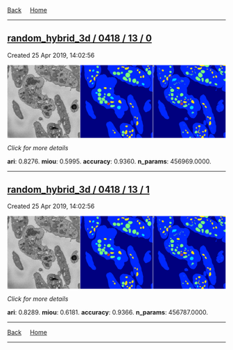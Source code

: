 
[Back](..)&nbsp;&nbsp;&nbsp;&nbsp;&nbsp;[Home](https://leapmanlab.github.io/snapshots)

---

<div class="summary"><a href="0"><h2>random_hybrid_3d / 0418 / 13 / 0</h2></a><p>Created 25 Apr 2019, 14:02:56
</p><a href="0"><img src="0/media/summary.png" align="center"></a><p>
<i>Click for more details</i>
</p></div>

**ari**: 0.8276. **miou**: 0.5995. **accuracy**: 0.9360. **n_params**: 456969.0000. 

---

<div class="summary"><a href="1"><h2>random_hybrid_3d / 0418 / 13 / 1</h2></a><p>Created 25 Apr 2019, 14:02:56
</p><a href="1"><img src="1/media/summary.png" align="center"></a><p>
<i>Click for more details</i>
</p></div>

**ari**: 0.8289. **miou**: 0.6181. **accuracy**: 0.9366. **n_params**: 456787.0000. 

---

[Back](..)&nbsp;&nbsp;&nbsp;&nbsp;&nbsp;[Home](https://leapmanlab.github.io/snapshots)

---
